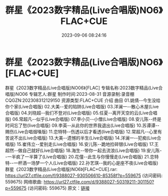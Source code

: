﻿---
title: 群星《2023数字精品(Live合唱版)NO6》FLAC+CUE
date: 2023-09-06 08:24:16
categories: APE、FLAC、MP3
tags: 华语中文
---
# 群星《2023数字精品(Live合唱版)NO6》[FLAC+CUE]

群星《2023数字精品(Live合唱版)NO06》[FLAC]
专辑名称:2023数字精品(Live合唱版)NO06
专辑艺人:群星
制作时间:2023-08-31
音源录制:录音棚
CQGZN:202308312129150
资源类型:FLAC+CUE
介绍
曲目
01.姚倩--今生没给你个家(Live合唱版)
02.大美--爱的陷阱(Live合唱版)
03.洋澜一--散心木屋(Live合唱版)
04.刘晓超--我们不登对(Live合唱版)
05.任夏--离开天空的云(Live合唱版)
06.常超凡--似乎(Live合唱版)
07.李小贝--小僧(Live合唱版)
08.安儿陈--终是时间忘了愁(live合唱版)
09.李英--从此你的世界我退出(Live合唱版)
10.苏谭谭--赐伤(Live合唱烟嗓版)
11.恋特特--伤透以后才看透(live合唱版)
12.常超凡--心里有苦说不出(Live合唱版)
13.大美--遗憾的半生(Live合唱版)
14.洋澜一--犯痴(Live合唱版)
15.崔伟立--爱别走(Live合唱版)
16.安儿陈--跪地捡碎银(Live合唱版)
17.王超然--做自己就好(Live合唱版)
18.海生--带你一起去流浪(Live合唱版)
19.安儿陈--一半疯了一半算了(Live合唱版)
20.花僮--此生与你慢慢走(Live合唱版)
21.恋特特--一杯酒一场梦一个人(Live合唱版)
22.孙艺琪--我的心是座不夜(Live合唱版)
群星《2023数字精品(Live合唱版)NO6》[FLAC+CUE].rar: https://url27.ctfile.com/f/9388027-930506610-85358f?p=559675
(访问密码: 559675)
网络歌曲: https://url27.ctfile.com/d/9388027-50319211-301150?p=559675
(访问密码: 559675)
原文：[链接](https://blog.sina.com.cn/s/blog_1647c7e76010313ct.html)